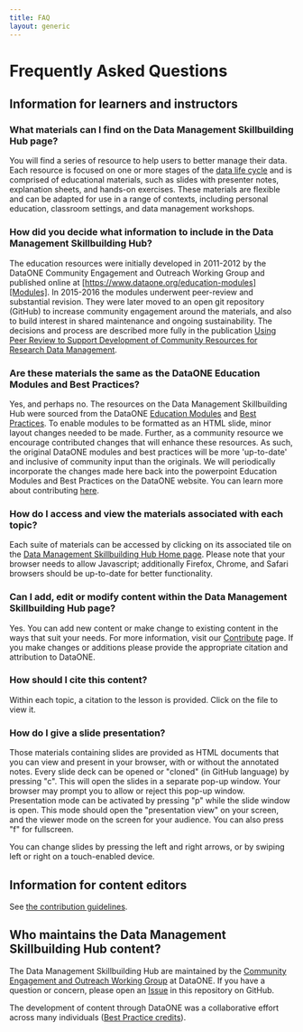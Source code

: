 ```yaml
---
title: FAQ
layout: generic
---
```



# Frequently Asked Questions


## Information for learners and instructors

### What materials can I find on the Data Management Skillbuilding Hub page?

You will find a series of resource to help users to better manage their data. Each resource is focused on one or more stages of the [data life cycle][DLC] and is comprised of educational materials, such as slides with presenter notes, explanation sheets, and hands-on exercises. These materials are flexible and can be adapted for use in a range of contexts, including personal education, classroom settings, and data management workshops.

### How did you decide what information to include in the Data Management Skillbuilding Hub?
The education resources were initially developed in 2011-2012 by the DataONE Community Engagement and Outreach Working Group and published online at [https://www.dataone.org/education-modules][Modules]. In 2015-2016 the modules underwent peer-review and substantial revision. They were later moved to an open git repository (GitHub) to increase community engagement around the materials, and also to build interest in shared maintenance and ongoing sustainability. The decisions and process are described more fully in the publication [Using Peer Review to Support Development of Community Resources for Research Data Management][MnmgtPub].

### Are these materials the same as the DataONE Education Modules and Best Practices?
Yes, and perhaps no. The resources on the Data Management Skillbuilding Hub were sourced from the DataONE [Education Modules][Modules] and [Best Practices][BestPrac]. To enable modules to be formatted as an HTML slide, minor layout changes needed to be made. Further, as a community resource we encourage contributed changes that will enhance these resources. As such, the original DataONE modules and best practices will be more 'up-to-date' and inclusive of community input than the originals. We will periodically incorporate the changes made here back into the powerpoint Education Modules and Best Practices on the DataONE website. You can learn more about contributing [here][CONTRIB].

### How do I access and view the materials associated with each topic?

Each suite of materials can be accessed by clicking on its associated tile on the [Data Management Skillbuilding Hub Home page][website]. Please note that your browser needs to allow Javascript; additionally Firefox, Chrome, and Safari browsers should be up-to-date for better functionality.

### Can I add, edit or modify content within the Data Management Skillbuilding Hub page?

Yes. You can add new content or make change to existing content in the ways that suit your needs. For more information, visit our [Contribute][CONTRIB] page. If you make changes or additions please provide the appropriate citation and attribution to DataONE.

### How should I cite this content?

Within each topic, a citation to the lesson is provided. Click on the file to view it.

### How do I give a slide presentation?

Those materials containing slides are provided as HTML documents that you can view and present in your browser, with or without the annotated notes. Every slide deck can be opened or "cloned" (in GitHub language) by pressing "c". This will open the slides in a separate pop-up window. Your browser may prompt you to allow or reject this pop-up window. Presentation mode can be activated by pressing "p" while the slide window is open. This mode should open the "presentation view" on your screen, and the viewer mode on the screen for your audience. You can also press "f" for fullscreen.

You can change slides by pressing the left and right arrows, or by swiping left or right on a touch-enabled device.


## Information for content editors

See [the contribution guidelines][CONTRIB].


## Who maintains the Data Management Skillbuilding Hub content?
The Data Management Skillbuilding Hub are maintained by the [Community Engagement and Outreach Working Group][CEO-WG] at DataONE. If you have a question or concern, please open an <a href="https://github.com/DataONEorg/Education/issues" target="_blank">Issue</a> in this repository on GitHub.<br />

The development of content through DataONE was a collaborative effort across many individuals ([Best Practice  credits](https://www.dataone.org/credits)).


[website]: ./ "Lessons homepage"
[CONTRIB]: ./CONTRIBUTING.html "Contribution guidelines"
[MnmgtPub]: http://dx.doi.org/10.7191/jeslib.2017.1114 "Peer-review in Data Management"
[Modules]: https://www.dataone.org/education-modules
[BestPrac]: https://www.dataone.org/best-practices
[CEO-WG]: https://www.dataone.org/working_groups/community-engagement-and-outreach
[DLC]: https://www.dataone.org/data-life-cycle
